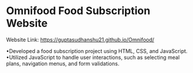 # Omnifood Food Subscription Website

Website Link: https://guptasudhanshu21.github.io/Omnifood/

•Developed a food subscription project using HTML, CSS, and JavaScript.
•Utilized JavaScript to handle user interactions, such as selecting meal plans,
navigation menus, and form validations.

